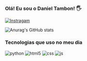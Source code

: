 ### Olá! Eu sou o Daniel Tambon! 🖐️

[![Instragam](https://img.shields.io/badge/Instagram-E4405F?style=for-the-badge&logo=instagram&logoColor=white)](https://www.instagram.com/_devtambon_/)

![Anurag's GitHub stats](https://github-readme-stats.vercel.app/api?username=DanielTambon&show_icons=true&theme=dracula)

### Tecnologias que uso no meu dia
<div style="display: inline_block">
  <img align="center" alt="python" src ="https://img.shields.io/badge/Python-3776AB?style=for-the-badge&logo=python&logoColor=white">
  <img align="center" alt="html5" src ="https://img.shields.io/badge/HTML5-E34F26?style=for-the-badge&logo=html5&logoColor=white">
  <img align="center" alt="css" src ="https://img.shields.io/badge/CSS3-1572B6?style=for-the-badge&logo=css3&logoColor=white">
  <img align="center" alt="js" src ="https://img.shields.io/badge/JavaScript-F7DF1E?style=for-the-badge&logo=javascript&logoColor=black">
</div>

